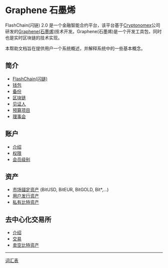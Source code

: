 # Graphene 石墨烯

FlashChain(闪链) 2.0 是一个金融智能合约平台，该平台基于[Cryptonomex](http://cryptonomex.com)公司研发的[Graphene(石墨烯)](https://github.com/cryptonomex/graphene)技术开发。Graphene(石墨烯)是一个开发工具包，同时也是实时区块链的技术实现。

本帮助文档旨在提供用户一个系统概述，并解释系统中的一些基本概念。

## 简介
 * [FlashChain(闪链)](introduction/flashchain.md)
 * [钱包](introduction/wallets.md)
 * [备份](introduction/backups.md)
 * [区块链](introduction/blockchain.md)
 * [见证人](introduction/witness.md)
 * [预算项目](introduction/workers.md)
 * [理事会](introduction/committee.md)

## 账户
 * [介绍](accounts/general.md)
 * [权限](accounts/permissions.md)
 * [会员级别](accounts/membership.md)

## 资产
 * [市场锚定资产](assets/mpa.md) (BitUSD, BitEUR, BitGOLD, Bit\*,...)
 * [用户发行资产](assets/uia.md)
 * [私有比特资产](assets/privbitassets.md)

## 去中心化交易所
 * [介绍](dex/introduction.md)
 * [交易](dex/trading.md)
 * [卖空比特资产](dex/shorting.md)

----------
[词汇表](glossary.md)
